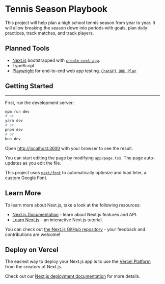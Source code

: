 # Tennis Season Playbook

This project will help plan a high school tennis season from year to year. It will allow breaking the season down into periods with goals, plan daily practices, track matches, and track players.

## Planned Tools

- [Next.js](https://nextjs.org/) bootstrapped with [`create-next-app`](https://github.com/vercel/next.js/tree/canary/packages/create-next-app).
- TypeScript
- [Playwright](https://playwright.dev/) for end-to-end web app testing. [`ChatGPT BDD Plan`](https://medium.com/@vitaliypotapov/generate-bdd-tests-with-chatgpt-and-run-them-with-playwright-e1ce29d7a7bd)

## Getting Started

---

First, run the development server:

```bash
npm run dev
# or
yarn dev
# or
pnpm dev
# or
bun dev
```

Open [http://localhost:3000](http://localhost:3000) with your browser to see the result.

You can start editing the page by modifying `app/page.tsx`. The page auto-updates as you edit the file.

This project uses [`next/font`](https://nextjs.org/docs/basic-features/font-optimization) to automatically optimize and load Inter, a custom Google Font.

## Learn More

To learn more about Next.js, take a look at the following resources:

- [Next.js Documentation](https://nextjs.org/docs) - learn about Next.js features and API.
- [Learn Next.js](https://nextjs.org/learn) - an interactive Next.js tutorial.

You can check out [the Next.js GitHub repository](https://github.com/vercel/next.js/) - your feedback and contributions are welcome!

## Deploy on Vercel

The easiest way to deploy your Next.js app is to use the [Vercel Platform](https://vercel.com/new?utm_medium=default-template&filter=next.js&utm_source=create-next-app&utm_campaign=create-next-app-readme) from the creators of Next.js.

Check out our [Next.js deployment documentation](https://nextjs.org/docs/deployment) for more details.
